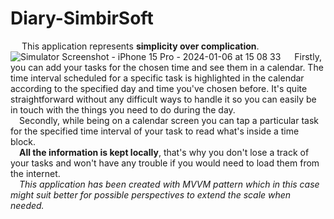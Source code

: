 # Diary-SimbirSoft

&emsp; This application represents **simplicity over complication**. <br />
![Simulator Screenshot - iPhone 15 Pro - 2024-01-06 at 15 08 33](https://github.com/progger78/Diary-SimbirSoft/assets/102137387/dc6d5e15-0031-4647-82d1-b24eda5a39f2)
&emsp; Firstly, you can add your tasks for the chosen time and see them in a calendar. The time interval scheduled for a specific task is highlighted in the calendar according to the specified day and time you've chosen before. It's quite straightforward without any difficult ways to handle it so you can easily be in touch with the things you need to do during the day. <br />
&emsp;Secondly, while being on a calendar screen you can tap a particular task for the specified time interval of your task to read what's inside a time block.<br />
&emsp;**All the information is kept locally**, that's why you don't lose a track of your tasks and won't have any trouble if you would need to load them from the internet. <br />
&emsp;*This application has been created with MVVM pattern which in this case might suit better for possible perspectives to extend the scale when needed.* <br />
